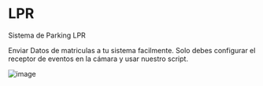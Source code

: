 # LPR
Sistema de Parking LPR

Enviar Datos de matriculas a tu sistema facilmente.
Solo debes configurar el receptor de eventos en la cámara y usar nuestro script.

![image](https://github.com/user-attachments/assets/7783a466-44d6-414e-bfaa-4debcbbd1bfb)
